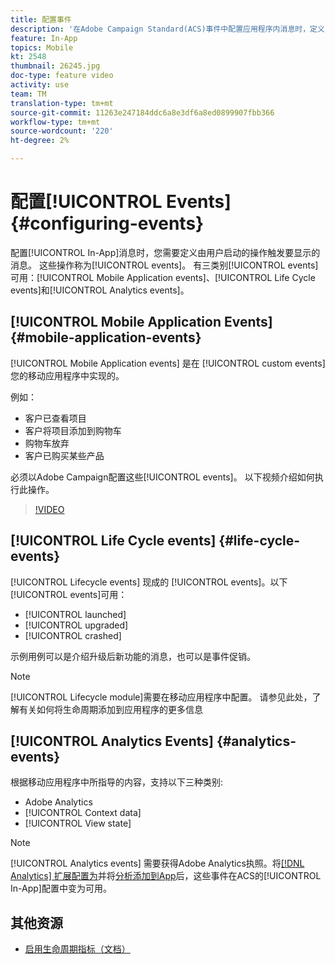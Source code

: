 ```yaml
---
title: 配置事件
description: '在Adobe Campaign Standard(ACS)事件中配置应用程序内消息时，定义由哪个用户启动的操作将触发要显示的消息。 '
feature: In-App
topics: Mobile
kt: 2548
thumbnail: 26245.jpg
doc-type: feature video
activity: use
team: TM
translation-type: tm+mt
source-git-commit: 11263e247184ddc6a8e3df6a8ed0899907fbb366
workflow-type: tm+mt
source-wordcount: '220'
ht-degree: 2%

---
```



# 配置[!UICONTROL Events] {#configuring-events}

配置[!UICONTROL In-App]消息时，您需要定义由用户启动的操作触发要显示的消息。 这些操作称为[!UICONTROL events]。 有三类别[!UICONTROL events]可用：[!UICONTROL Mobile Application events]、[!UICONTROL Life Cycle events]和[!UICONTROL Analytics events]。

## [!UICONTROL Mobile Application Events] {#mobile-application-events}

[!UICONTROL Mobile Application events] 是在 [!UICONTROL custom events] 您的移动应用程序中实现的。

例如：

* 客户已查看项目
* 客户将项目添加到购物车
* 购物车放弃
* 客户已购买某些产品

必须以Adobe Campaign配置这些[!UICONTROL events]。 以下视频介绍如何执行此操作。

>[!VIDEO](https://video.tv.adobe.com/v/26245?quality=12)

## [!UICONTROL Life Cycle events]  {#life-cycle-events}

[!UICONTROL Lifecycle events] 现成的 [!UICONTROL events]。以下[!UICONTROL events]可用：

* [!UICONTROL launched]
* [!UICONTROL upgraded]
* [!UICONTROL crashed]

示例用例可以是介绍升级后新功能的消息，也可以是事件促销。

>[!NOTE]
>
>[!UICONTROL Lifecycle module]需要在移动应用程序中配置。 请参见此处，了解有关如何将生命周期添加到应用程序的更多信息[](https://aep-sdks.gitbook.io/docs/using-mobile-extensions/mobile-core/lifecycle)

## [!UICONTROL Analytics Events] {#analytics-events}

根据移动应用程序中所指导的内容，支持以下三种类别:

* Adobe Analytics
* [!UICONTROL Context data]
* [!UICONTROL View state]

>[!NOTE]
>
>[!UICONTROL Analytics events] 需要获得Adobe Analytics执照。将[[!DNL Analytics] 扩展配置为](https://aep-sdks.gitbook.io/docs/using-mobile-extensions/adobe-analytics#configure-analytics-extension-in-launch)并将[分析添加到App](https://aep-sdks.gitbook.io/docs/using-mobile-extensions/adobe-analytics#add-analytics-to-your-app)后，这些事件在ACS的[!UICONTROL In-App]配置中变为可用。

## 其他资源

* [启用生命周期指标（文档）](https://aep-sdks.gitbook.io/docs/getting-started/initialize-the-sdk#enable-lifecycle-metrics)
